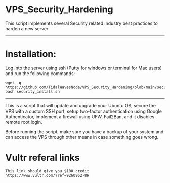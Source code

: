 # VPS_Security_Hardening
This script implements several Security related industry best practices to harden a new server
***

# Installation:
Log into the server using ssh (Putty for windows or terminal for Mac users) and run the following commands:
```
wget -q https://github.com/TidalWavesNode/VPS_Security_Hardening/blob/main/security_install.sh
bash security_install.sh
```
***

This is a script that will update and upgrade your Ubuntu OS, secure the VPS with a custom SSH port, setup two-factor authentication using Google Authenticator, implement a firewall using UFW, Fail2Ban, and it disables remote root login.

Before running the script, make sure you have a backup of your system and can access the VPS through other means in case something goes wrong.

# Vultr referal links
````
This link should give you $100 credit
https://www.vultr.com/?ref=9260952-8H
````
